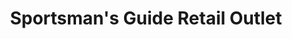 ---
title: "Sportsman's Guide Retail Outlet"
url: /south-st-paul/sportsmans-guide-retail-outlet/
shop: Sport
---